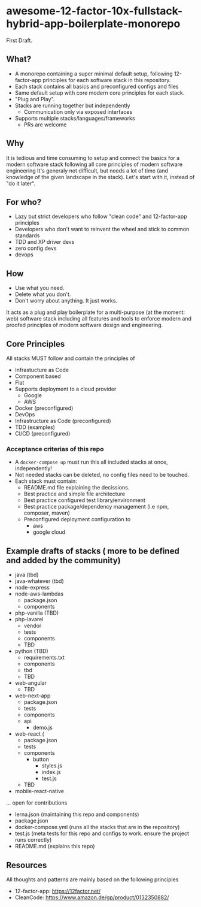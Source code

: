 awesome-12-factor-10x-fullstack-hybrid-app-boilerplate-monorepo
===============================================================

First Draft.

## What?
- A monorepo containing a super minimal default setup, following 12-factor-app principles for each software stack in this repository.
- Each stack contains all basics and preconfigured configs and files
- Same default setup with core modern core principles for each stack. 
- "Plug and Play".
- Stacks are running together but independently
  - Communication only via exposed interfaces
- Supports multiple stacks/languages/frameworks 
  - PRs are welcome

## Why
It is tedious and time consuming to setup and connect the basics for a modern software stack following all core principles of modern software engineering
It's generaly not difficult, but needs a lot of time (and knowledge of the given landscape in the stack). 
Let's start with it, instead of "do it later".

## For who?
- Lazy but strict developers who follow "clean code" and 12-factor-app principles
- Developers who don't want to reinvent the wheel and stick to common standards
- TDD and XP driver devs
- zero config devs
- devops

## How
- Use what you need. 
- Delete what you don't. 
- Don't worry about anything. It just works.

It acts as a plug and play boilerplate for a multi-purpose (at the moment: web) software stack including all features and tools to enforce modern and proofed principles of modern software design and engineering.   

## Core Principles
All stacks MUST follow and contain the principles of

- Infrastucture as Code
- Component based
- Flat
- Supports deployment to a cloud provider
  - Google
  - AWS
- Docker (preconfigured)
- DevOps
- Infrastructure as Code (preconfigured)
- TDD (examples)
- CI/CD (preconfigured)

### Acceptance criterias of this repo
- A `docker-compose up` must run this all included stacks at once, independently!
- Not needed stacks can be deleted, no config files need to be touched.
- Each stack must contain:
  - README.md file explaining the decissions.
  - Best practice and simple file architecture
  - Best practice configured test library/environment
  - Best practice package/dependency management (i.e npm, composer, maven)
  - Preconfigured deployment configuration to
    - aws
    - google cloud
  
## Example drafts of stacks ( more to be defined and added by the community)

- java (tbd)
- java-whatever (tbd)
- node-express
- node-aws-lambdas
  - package.json
  - components
- php-vanilla (TBD)
- php-lavarel
  - vendor
  - tests
  - components
  - TBD
- python (TBD)
  - requirements.txt
  - components
  - tbd
  - TBD
- web-angular
  - TBD
- web-next-app
  - package.json
  - tests
  - components
  - api
    - demo.js
- web-react (
  - package.json
  - tests
  - components
    - button
      - styles.js
      - index.js
      - test.js
  - TBD
- mobile-react-native

... open for contributions
- lerna.json (maintaining this repo and components)
- package.json
- docker-compose.yml (runs all the stacks that are in the repository)
- test.js (meta tests for this repo and configs to work. ensure the project runs correctly)
- README.md (explains this repo)

## Resources
All thoughts and patterns are mainly based on the following principles
- 12-factor-app: https://12factor.net/
- CleanCode: https://www.amazon.de/gp/product/0132350882/
